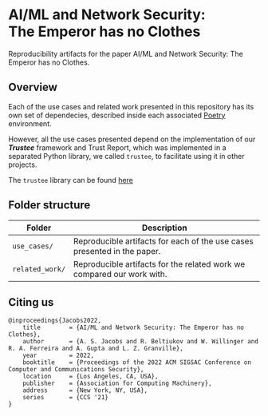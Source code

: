 # AI/ML and Network Security: <br>The Emperor has no Clothes

Reproducibility artifacts for the paper AI/ML and Network Security: The Emperor has no Clothes.

## Overview

Each of the use cases and related work presented in this repository has its own set of dependecies, described inside each associated [Poetry](https://python-poetry.org/docs/pyproject/) environment.

However, all the use cases presented depend on the implementation of our ***Trustee*** framework and Trust Report, which was implemented in a separated Python library, we called `trustee`,  to facilitate using it in other projects.

The `trustee` library can be found [here](https://github.com/asjacobs92/trustee)

## Folder structure

| Folder          | Description                                                              |
| --------------- | ------------------------------------------------------------------------ |
| `use_cases/`    | Reproducible artifacts for each of the use cases presented in the paper. |
| `related_work/` | Reproducible artifacts for the related work we compared our work with.   |



## Citing us

```
@inproceedings{Jacobs2022,
	title        = {AI/ML and Network Security: The Emperor has no Clothes},
	author       = {A. S. Jacobs and R. Beltiukov and W. Willinger and R. A. Ferreira and A. Gupta and L. Z. Granville},
	year         = 2022,
	booktitle    = {Proceedings of the 2022 ACM SIGSAC Conference on Computer and Communications Security},
	location     = {Los Angeles, CA, USA},
	publisher    = {Association for Computing Machinery},
	address      = {New York, NY, USA},
	series       = {CCS '21}
}
```